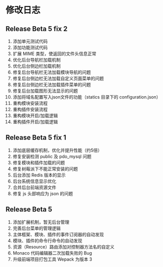 # 修改日志

## Release Beta 5 fix 2

1. 添加单元测试代码
2. 添加功能测试代码
3. 扩展 MIME 类型，使返回的文件头信息正常
4. 优化后台导航栏加载机制
5. 优化后台侧边栏加载机制
6. 修复后台导航栏无法加载模块导航的问题
7. 修复后台侧边栏无法加载自定义页面菜单的问题
8. 修复后台侧边栏无法加载插件菜单的问题
9. 修复后台加载图形无法显示的问题
10. 添加将域名配置写入json文件的功能（statics 目录下的 configuration.json）
11. 重构模块安装流程
12. 重构插件安装流程
13. 重构模块开启/加载逻辑
14. 重构插件开启/加载逻辑

## Release Beta 5 fix 1

1. 添加底层缓存机制，优化并提升性能（约5倍）
2. 修复安装检测 public 及 pdo_mysql 问题
3. 修复模块和插件加载的问题
4. 修复树莓派下不能正常安装的问题
5. 后台添加 Redis 版本的显示
6. 后台系统信息显示优化
7. 合并后台前端资源文件
8. 修复 js 头部响应为 json 的问题

## Release Beta 5

1. 添加扩展机制，暂无后台管理
2. 完善后台菜单的管理逻辑
3. 主体框架、模块、插件的事件订阅器的自动发现
4. 模块、插件的命令行命令的自动发现
5. 资源（Resource）路由添加对控制器方法名的自定义
6. Monaco 代码编辑器二次加载失败的 Bug
7. 升级前端项目打包工具 Wepack 为版本 3
